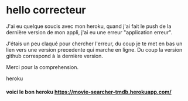 # hello correcteur

J'ai eu quelque soucis avec mon heroku, quand j'ai fait le push de la dernière version de mon appli, j'ai eu une erreur "application erreur".

J'étais un peu claqué pour chercher l'erreur, du coup je te met en bas un lien vers une version precedente qui marche en ligne. Du coup la version github correspond à la dernière version.

Merci pour la comprehension.

heroku  
 #### voici le bon heroku https://movie-searcher-tmdb.herokuapp.com/
